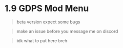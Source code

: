 # 1.9 GDPS Mod Menu

> beta version expect some bugs

> make an issue before you message me on discord

> idk what to put here breh
